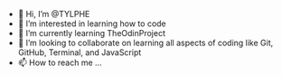 - 👋 Hi, I’m @TYLPHE
- 👀 I’m interested in learning how to code
- 🌱 I’m currently learning TheOdinProject
- 💞️ I’m looking to collaborate on learning all aspects of coding like Git, GitHub, Terminal, and JavaScript
- 📫 How to reach me ...

<!---
TYLPHE/TYLPHE is a ✨ special ✨ repository because its `README.md` (this file) appears on your GitHub profile.
You can click the Preview link to take a look at your changes.
--->
